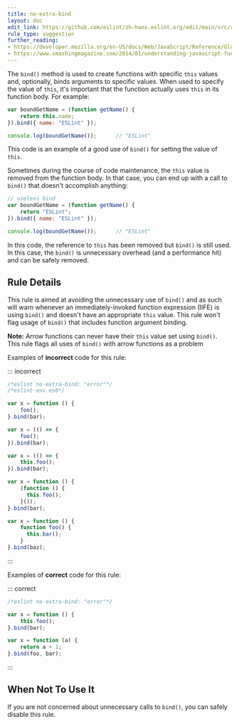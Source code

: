 ```yaml
---
title: no-extra-bind
layout: doc
edit_link: https://github.com/eslint/zh-hans.eslint.org/edit/main/src/rules/no-extra-bind.md
rule_type: suggestion
further_reading:
- https://developer.mozilla.org/en-US/docs/Web/JavaScript/Reference/Global_Objects/Function/bind
- https://www.smashingmagazine.com/2014/01/understanding-javascript-function-prototype-bind/
---
```




The `bind()` method is used to create functions with specific `this` values and, optionally, binds arguments to specific values. When used to specify the value of `this`, it's important that the function actually uses `this` in its function body. For example:

```js
var boundGetName = (function getName() {
    return this.name;
}).bind({ name: "ESLint" });

console.log(boundGetName());      // "ESLint"
```

This code is an example of a good use of `bind()` for setting the value of `this`.

Sometimes during the course of code maintenance, the `this` value is removed from the function body. In that case, you can end up with a call to `bind()` that doesn't accomplish anything:

```js
// useless bind
var boundGetName = (function getName() {
    return "ESLint";
}).bind({ name: "ESLint" });

console.log(boundGetName());      // "ESLint"
```

In this code, the reference to `this` has been removed but `bind()` is still used. In this case, the `bind()` is unnecessary overhead (and a performance hit) and can be safely removed.

## Rule Details

This rule is aimed at avoiding the unnecessary use of `bind()` and as such will warn whenever an immediately-invoked function expression (IIFE) is using `bind()` and doesn't have an appropriate `this` value. This rule won't flag usage of `bind()` that includes function argument binding.

**Note:** Arrow functions can never have their `this` value set using `bind()`. This rule flags all uses of `bind()` with arrow functions as a problem

Examples of **incorrect** code for this rule:

::: incorrect

```js
/*eslint no-extra-bind: "error"*/
/*eslint-env es6*/

var x = function () {
    foo();
}.bind(bar);

var x = (() => {
    foo();
}).bind(bar);

var x = (() => {
    this.foo();
}).bind(bar);

var x = function () {
    (function () {
      this.foo();
    }());
}.bind(bar);

var x = function () {
    function foo() {
      this.bar();
    }
}.bind(baz);
```

:::

Examples of **correct** code for this rule:

::: correct

```js
/*eslint no-extra-bind: "error"*/

var x = function () {
    this.foo();
}.bind(bar);

var x = function (a) {
    return a + 1;
}.bind(foo, bar);
```

:::

## When Not To Use It

If you are not concerned about unnecessary calls to `bind()`, you can safely disable this rule.
